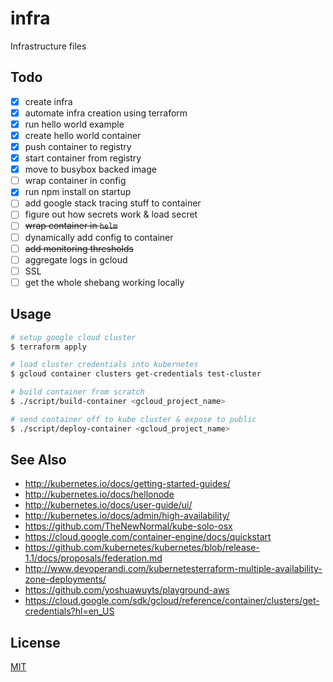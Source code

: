 # infra
Infrastructure files

## Todo
- [x] create infra
- [x] automate infra creation using terraform
- [x] run hello world example
- [x] create hello world container
- [x] push container to registry
- [x] start container from registry
- [x] move to busybox backed image
- [ ] wrap container in config
- [x] run npm install on startup
- [ ] add google stack tracing stuff to container
- [ ] figure out how secrets work & load secret
- [ ] ~~wrap container in `helm`~~
- [ ] dynamically add config to container
- [ ] ~~add monitoring thresholds~~
- [ ] aggregate logs in gcloud
- [ ] SSL
- [ ] get the whole shebang working locally

## Usage
```sh
# setup google cloud cluster
$ terraform apply

# load cluster credentials into kubernetes
$ gcloud container clusters get-credentials test-cluster

# build container from scratch
$ ./script/build-container <gcloud_project_name>

# send container off to kube cluster & expose to public
$ ./script/deploy-container <gcloud_project_name>
```

## See Also
- http://kubernetes.io/docs/getting-started-guides/
- http://kubernetes.io/docs/hellonode
- http://kubernetes.io/docs/user-guide/ui/
- http://kubernetes.io/docs/admin/high-availability/
- https://github.com/TheNewNormal/kube-solo-osx
- https://cloud.google.com/container-engine/docs/quickstart
- https://github.com/kubernetes/kubernetes/blob/release-1.1/docs/proposals/federation.md
- http://www.devoperandi.com/kubernetesterraform-multiple-availability-zone-deployments/
- https://github.com/yoshuawuyts/playground-aws
- https://cloud.google.com/sdk/gcloud/reference/container/clusters/get-credentials?hl=en_US

## License
[MIT](https://tldrlegal.com/license/mit-license)
